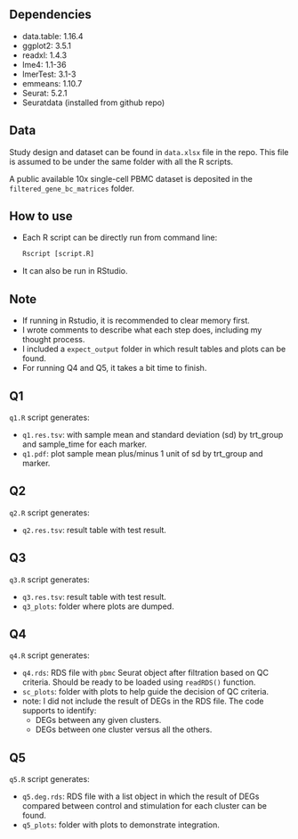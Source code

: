 ## Dependencies

- data.table: 1.16.4
- ggplot2: 3.5.1
- readxl: 1.4.3
- lme4: 1.1-36
- lmerTest: 3.1-3
- emmeans: 1.10.7
- Seurat: 5.2.1
- Seuratdata (installed from github repo)

## Data

Study design and dataset can be found in `data.xlsx` file in the repo. This file is assumed to be under the same folder with all the R scripts.

A public available 10x single-cell PBMC dataset is deposited in the `filtered_gene_bc_matrices` folder.

## How to use

- Each R script can be directly run from command line:

    ``` R
    Rscript [script.R]
    ```

- It can also be run in RStudio.

## Note

- If running in Rstudio, it is recommended to clear memory first.
- I wrote comments to describe what each step does, including my thought process.
- I included a `expect_output` folder in which result tables and plots can be found.
- For running Q4 and Q5, it takes a bit time to finish.

## Q1

`q1.R` script generates:

- `q1.res.tsv`: with sample mean and standard deviation (sd) by trt_group and sample_time for each marker.
- `q1.pdf`: plot sample mean plus/minus 1 unit of sd by trt_group and marker.

## Q2

`q2.R` script generates:

- `q2.res.tsv`: result table with test result.

## Q3

`q3.R` script generates:

- `q3.res.tsv`: result table with test result.
- `q3_plots`: folder where plots are dumped.

## Q4

`q4.R` script generates:

- `q4.rds`: RDS file with `pbmc` Seurat object after filtration based on QC criteria. Should be ready to be loaded using `readRDS()` function.
- `sc_plots`: folder with plots to help guide the decision of QC criteria.
- note: I did not include the result of DEGs in the RDS file. The code supports to identify:
  - DEGs between any given clusters.
  - DEGs between one cluster versus all the others.

## Q5

`q5.R` script generates:

- `q5.deg.rds`: RDS file with a list object in which the result of DEGs compared between control and stimulation for each cluster can be found.
- `q5_plots`: folder with plots to demonstrate integration.
